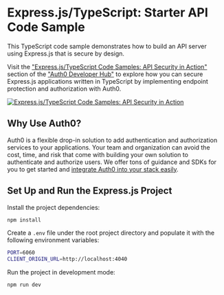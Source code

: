 # Express.js/TypeScript: Starter API Code Sample

This TypeScript code sample demonstrates how to build an API server using Express.js that is secure by design.

Visit the ["Express.js/TypeScript Code Samples: API Security in Action"](https://auth0.com/developers/hub/code-samples/api/express-typescript) section of the ["Auth0 Developer Hub"](https://auth0.com/developers/hub) to explore how you can secure Express.js applications written in TypeScript by implementing endpoint protection and authorization with Auth0.

[![Express.js/TypeScript Code Samples: API Security in Action](https://cdn.auth0.com/blog/hub/code-samples/api/express-typescript.png)](https://auth0.com/developers/hub/code-samples/api/express-typescript)

## Why Use Auth0?

Auth0 is a flexible drop-in solution to add authentication and authorization services to your applications. Your team and organization can avoid the cost, time, and risk that come with building your own solution to authenticate and authorize users. We offer tons of guidance and SDKs for you to get started and [integrate Auth0 into your stack easily](https://auth0.com/developers/hub/code-samples/full-stack).

## Set Up and Run the Express.js Project

Install the project dependencies:

```bash
npm install
```

Create a `.env` file under the root project directory and populate it with the following environment variables:

```bash
PORT=6060
CLIENT_ORIGIN_URL=http://localhost:4040
```

Run the project in development mode:

```bash
npm run dev
```
